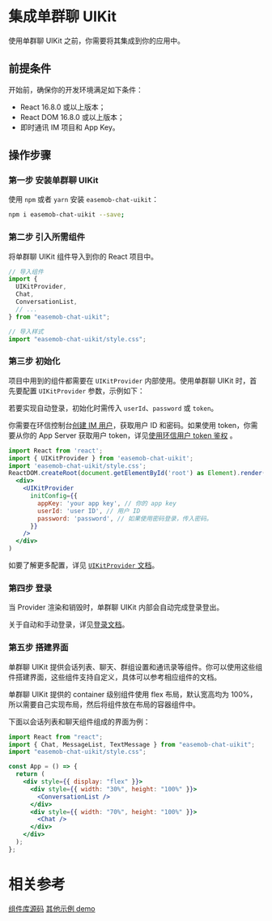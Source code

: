 # 集成单群聊 UIKit

<Toc />

使用单群聊 UIKit 之前，你需要将其集成到你的应用中。

## 前提条件

开始前，确保你的开发环境满足如下条件：

- React 16.8.0 或以上版本；
- React DOM 16.8.0 或以上版本；
- 即时通讯 IM 项目和 App Key。

## 操作步骤

### 第一步 安装单群聊 UIKit

使用 `npm` 或者 `yarn` 安装 `easemob-chat-uikit`：

```bash
npm i easemob-chat-uikit --save;
```

### 第二步 引入所需组件

将单群聊 UIKit 组件导入到你的 React 项目中。

```jsx
// 导入组件
import {
  UIKitProvider,
  Chat,
  ConversationList,
  // ...
} from "easemob-chat-uikit";

// 导入样式
import "easemob-chat-uikit/style.css";
```

### 第三步 初始化

项目中用到的组件都需要在 `UIKitProvider` 内部使用。使用单群聊 UIKit 时，首先要配置 `UIKitProvider` 参数，示例如下：

若要实现自动登录，初始化时需传入 `userId`、`password` 或 `token`。 

你需要在环信控制台[创建 IM 用户](/product/enable_and_configure_IM.html#创建-im-用户)，获取用户 ID 和密码。如果使用 token，你需要从你的 App Server 获取用户 token，详见[使用环信用户 token 鉴权](/product/easemob_user_token.html) 。

```jsx
import React from 'react';
import { UIKitProvider } from 'easemob-chat-uikit';
import 'easemob-chat-uikit/style.css';
ReactDOM.createRoot(document.getElementById('root') as Element).render(
  <div>
    <UIKitProvider
      initConfig={{
        appKey: 'your app key', // 你的 app key
        userId: 'user ID', // 用户 ID
        password: 'password', // 如果使用密码登录，传入密码。
      }}
    />
  </div>
)
```

如要了解更多配置，详见 [`UIKitProvider` 文档](provider.html)。

### 第四步 登录

当 Provider 渲染和销毁时，单群聊 UIKit 内部会自动完成登录登出。

关于自动和手动登录，详见[登录文档](login.html)。

### 第五步 搭建界面

单群聊 UIKit 提供会话列表、聊天、群组设置和通讯录等组件。你可以使用这些组件搭建界面，这些组件支持自定义，具体可以参考相应组件的文档。

单群聊 UIKit 提供的 container 级别组件使用 flex 布局，默认宽高均为 100%，所以需要自己实现布局，然后将组件放在布局的容器组件中。

下面以会话列表和聊天组件组成的界面为例：

```jsx
import React from "react";
import { Chat, MessageList, TextMessage } from "easemob-chat-uikit";
import "easemob-chat-uikit/style.css";

const App = () => {
  return (
    <div style={{ display: "flex" }}>
      <div style={{ width: "30%", height: "100%" }}>
        <ConversationList />
      </div>
      <div style={{ width: "70%", height: "100%" }}>
        <Chat />
      </div>
    </div>
  );
};
```

# 相关参考

[组件库源码](https://github.com/easemob/Easemob-UIKit-web)
[其他示例 demo](https://github.com/easemob/Easemob-UIKit-web/demo)
